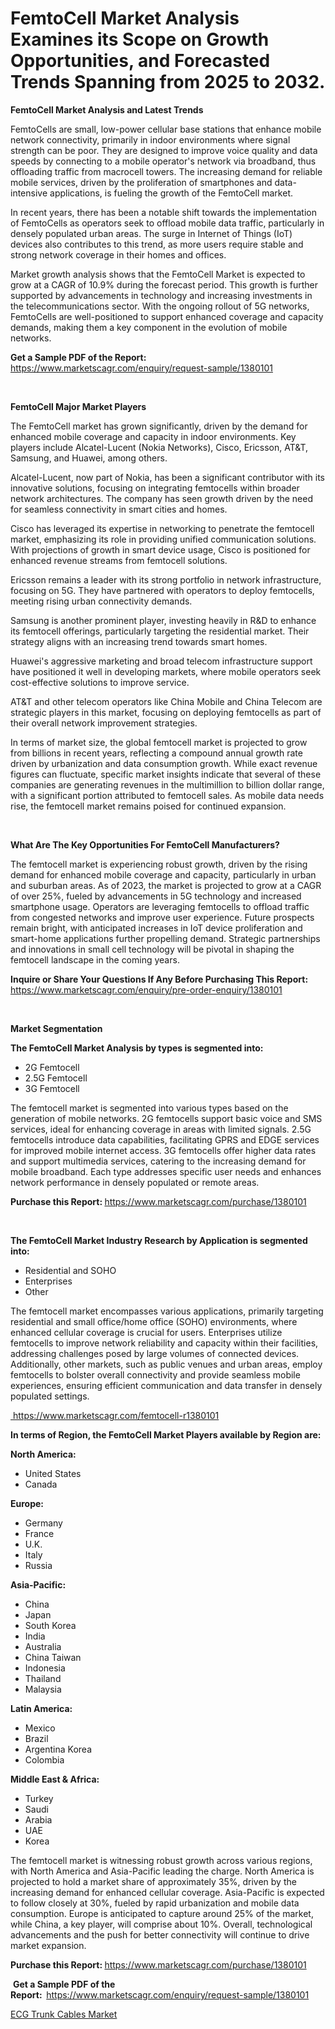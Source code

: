 <p><h1>FemtoCell Market Analysis Examines its Scope on Growth Opportunities, and Forecasted Trends Spanning from 2025 to 2032.</h1></p><p><strong>FemtoCell Market Analysis and Latest Trends</strong></p>
<p><p>FemtoCells are small, low-power cellular base stations that enhance mobile network connectivity, primarily in indoor environments where signal strength can be poor. They are designed to improve voice quality and data speeds by connecting to a mobile operator's network via broadband, thus offloading traffic from macrocell towers. The increasing demand for reliable mobile services, driven by the proliferation of smartphones and data-intensive applications, is fueling the growth of the FemtoCell market.</p><p>In recent years, there has been a notable shift towards the implementation of FemtoCells as operators seek to offload mobile data traffic, particularly in densely populated urban areas. The surge in Internet of Things (IoT) devices also contributes to this trend, as more users require stable and strong network coverage in their homes and offices. </p><p>Market growth analysis shows that the FemtoCell Market is expected to grow at a CAGR of 10.9% during the forecast period. This growth is further supported by advancements in technology and increasing investments in the telecommunications sector. With the ongoing rollout of 5G networks, FemtoCells are well-positioned to support enhanced coverage and capacity demands, making them a key component in the evolution of mobile networks.</p></p>
<p><strong>Get a Sample PDF of the Report:&nbsp;</strong> <a href="https://www.marketscagr.com/enquiry/request-sample/1380101?utm_campaign=2792&utm_medium=2&utm_source=Github&utm_content=ia&utm_term=11042025&utm_id=femtocell">https://www.marketscagr.com/enquiry/request-sample/1380101</a></p>
<p>&nbsp;</p>
<p><strong>FemtoCell Major Market Players</strong></p>
<p><p>The FemtoCell market has grown significantly, driven by the demand for enhanced mobile coverage and capacity in indoor environments. Key players include Alcatel-Lucent (Nokia Networks), Cisco, Ericsson, AT&T, Samsung, and Huawei, among others. </p><p>Alcatel-Lucent, now part of Nokia, has been a significant contributor with its innovative solutions, focusing on integrating femtocells within broader network architectures. The company has seen growth driven by the need for seamless connectivity in smart cities and homes.</p><p>Cisco has leveraged its expertise in networking to penetrate the femtocell market, emphasizing its role in providing unified communication solutions. With projections of growth in smart device usage, Cisco is positioned for enhanced revenue streams from femtocell solutions.</p><p>Ericsson remains a leader with its strong portfolio in network infrastructure, focusing on 5G. They have partnered with operators to deploy femtocells, meeting rising urban connectivity demands.</p><p>Samsung is another prominent player, investing heavily in R&D to enhance its femtocell offerings, particularly targeting the residential market. Their strategy aligns with an increasing trend towards smart homes.</p><p>Huawei's aggressive marketing and broad telecom infrastructure support have positioned it well in developing markets, where mobile operators seek cost-effective solutions to improve service.</p><p>AT&T and other telecom operators like China Mobile and China Telecom are strategic players in this market, focusing on deploying femtocells as part of their overall network improvement strategies.</p><p>In terms of market size, the global femtocell market is projected to grow from billions in recent years, reflecting a compound annual growth rate driven by urbanization and data consumption growth. While exact revenue figures can fluctuate, specific market insights indicate that several of these companies are generating revenues in the multimillion to billion dollar range, with a significant portion attributed to femtocell sales. As mobile data needs rise, the femtocell market remains poised for continued expansion.</p></p>
<p>&nbsp;</p>
<p><strong>What Are The Key Opportunities For FemtoCell Manufacturers?</strong></p>
<p><p>The femtocell market is experiencing robust growth, driven by the rising demand for enhanced mobile coverage and capacity, particularly in urban and suburban areas. As of 2023, the market is projected to grow at a CAGR of over 25%, fueled by advancements in 5G technology and increased smartphone usage. Operators are leveraging femtocells to offload traffic from congested networks and improve user experience. Future prospects remain bright, with anticipated increases in IoT device proliferation and smart-home applications further propelling demand. Strategic partnerships and innovations in small cell technology will be pivotal in shaping the femtocell landscape in the coming years.</p></p>
<p><strong>Inquire or Share Your Questions If Any Before Purchasing This Report:</strong> <a href="https://www.marketscagr.com/enquiry/pre-order-enquiry/1380101?utm_campaign=2792&utm_medium=2&utm_source=Github&utm_content=ia&utm_term=11042025&utm_id=femtocell">https://www.marketscagr.com/enquiry/pre-order-enquiry/1380101</a></p>
<p>&nbsp;</p>
<p><strong>Market Segmentation</strong></p>
<p><strong>The FemtoCell Market Analysis by types is segmented into:</strong></p>
<p><ul><li>2G Femtocell</li><li>2.5G Femtocell</li><li>3G Femtocell</li></ul></p>
<p><p>The femtocell market is segmented into various types based on the generation of mobile networks. 2G femtocells support basic voice and SMS services, ideal for enhancing coverage in areas with limited signals. 2.5G femtocells introduce data capabilities, facilitating GPRS and EDGE services for improved mobile internet access. 3G femtocells offer higher data rates and support multimedia services, catering to the increasing demand for mobile broadband. Each type addresses specific user needs and enhances network performance in densely populated or remote areas.</p></p>
<p><strong>Purchase this Report:&nbsp;</strong><a href="https://www.marketscagr.com/purchase/1380101?utm_campaign=2792&utm_medium=2&utm_source=Github&utm_content=ia&utm_term=11042025&utm_id=femtocell">https://www.marketscagr.com/purchase/1380101</a></p>
<p>&nbsp;</p>
<p><strong>The FemtoCell Market Industry Research by Application is segmented into:</strong></p>
<p><ul><li>Residential and SOHO</li><li>Enterprises</li><li>Other</li></ul></p>
<p><p>The femtocell market encompasses various applications, primarily targeting residential and small office/home office (SOHO) environments, where enhanced cellular coverage is crucial for users. Enterprises utilize femtocells to improve network reliability and capacity within their facilities, addressing challenges posed by large volumes of connected devices. Additionally, other markets, such as public venues and urban areas, employ femtocells to bolster overall connectivity and provide seamless mobile experiences, ensuring efficient communication and data transfer in densely populated settings.</p></p>
<p><a href="https://www.marketscagr.com/femtocell-r1380101?utm_campaign=2792&utm_medium=2&utm_source=Github&utm_content=ia&utm_term=11042025&utm_id=femtocell">&nbsp;https://www.marketscagr.com/femtocell-r1380101</a></p>
<p><strong>In terms of Region, the FemtoCell Market Players available by Region are:</strong></p>
<p>
    <p> <strong> North America: </strong>
        <ul>
            <li>United States</li>
            <li>Canada</li>
        </ul>
        </p> 
    <p> <strong> Europe: </strong>
        <ul>
            <li>Germany</li>
            <li>France</li>
            <li>U.K.</li>
            <li>Italy</li>
            <li>Russia</li>
        </ul>
        </p> 
    <p> <strong> Asia-Pacific: </strong>
        <ul>
            <li>China</li>
            <li>Japan</li>
            <li>South Korea</li>
            <li>India</li>
            <li>Australia</li>
            <li>China Taiwan</li>
            <li>Indonesia</li>
            <li>Thailand</li>
            <li>Malaysia</li>
        </ul>
        </p> 
    <p> <strong> Latin America: </strong>
        <ul>
            <li>Mexico</li>
            <li>Brazil</li>
            <li>Argentina Korea</li>
            <li>Colombia</li>
        </ul>
        </p> 
    <p> <strong> Middle East & Africa: </strong>
        <ul>
            <li>Turkey</li>
            <li>Saudi</li>
            <li>Arabia</li>
            <li>UAE</li>
            <li>Korea</li>
        </ul>
    </p>
    </p>
<p><p>The femtocell market is witnessing robust growth across various regions, with North America and Asia-Pacific leading the charge. North America is projected to hold a market share of approximately 35%, driven by the increasing demand for enhanced cellular coverage. Asia-Pacific is expected to follow closely at 30%, fueled by rapid urbanization and mobile data consumption. Europe is anticipated to capture around 25% of the market, while China, a key player, will comprise about 10%. Overall, technological advancements and the push for better connectivity will continue to drive market expansion.</p></p>
<p><strong>Purchase this Report: </strong><a href="https://www.marketscagr.com/purchase/1380101?utm_campaign=2792&utm_medium=2&utm_source=Github&utm_content=ia&utm_term=11042025&utm_id=femtocell">https://www.marketscagr.com/purchase/1380101</a></p>
<p>&nbsp;<strong>Get a Sample PDF of the Report:&nbsp;&nbsp;</strong><a href="https://www.marketscagr.com/enquiry/request-sample/1380101?utm_campaign=2792&utm_medium=2&utm_source=Github&utm_content=ia&utm_term=11042025&utm_id=femtocell">https://www.marketscagr.com/enquiry/request-sample/1380101</a></p>
<p><strong></strong></p>
<p><p><a href="https://github.com/messonmengen75/Market-Research-Report-List-1/blob/main/ecg-trunk-cables-market.md?utm_campaign=2792&utm_medium=2&utm_source=Github&utm_content=ia&utm_term=11042025&utm_id=femtocell">ECG Trunk Cables Market</a></p></p>